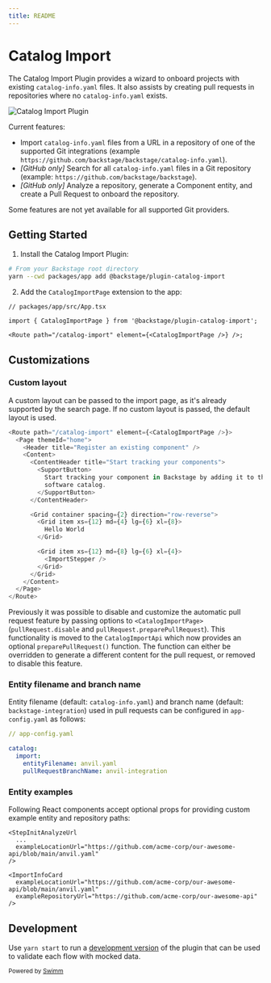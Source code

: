 ```yaml
---
title: README
---
```

# Catalog Import

The Catalog Import Plugin provides a wizard to onboard projects with existing `catalog-info.yaml` files. It also assists by creating pull requests in repositories where no `catalog-info.yaml` exists.

![Catalog Import Plugin](./docs/catalog-import-screenshot.png)

Current features:

- Import `catalog-info.yaml` files from a URL in a repository of one of the supported Git integrations (example `https://github.com/backstage/backstage/catalog-info.yaml`).
- *\[GitHub only\]* Search for all `catalog-info.yaml` files in a Git repository (example: `https://github.com/backstage/backstage`).
- *\[GitHub only\]* Analyze a repository, generate a Component entity, and create a Pull Request to onboard the repository.

Some features are not yet available for all supported Git providers.

## Getting Started

1. Install the Catalog Import Plugin:

```bash
# From your Backstage root directory
yarn --cwd packages/app add @backstage/plugin-catalog-import
```

2. Add the `CatalogImportPage` extension to the app:

```tsx
// packages/app/src/App.tsx

import { CatalogImportPage } from '@backstage/plugin-catalog-import';

<Route path="/catalog-import" element={<CatalogImportPage />} />;
```

## Customizations

### Custom layout

A custom layout can be passed to the import page, as it's already supported by the search page. If no custom layout is passed, the default layout is used.

```typescript
<Route path="/catalog-import" element={<CatalogImportPage />}>
  <Page themeId="home">
    <Header title="Register an existing component" />
    <Content>
      <ContentHeader title="Start tracking your components">
        <SupportButton>
          Start tracking your component in Backstage by adding it to the
          software catalog.
        </SupportButton>
      </ContentHeader>

      <Grid container spacing={2} direction="row-reverse">
        <Grid item xs={12} md={4} lg={6} xl={8}>
          Hello World
        </Grid>

        <Grid item xs={12} md={8} lg={6} xl={4}>
          <ImportStepper />
        </Grid>
      </Grid>
    </Content>
  </Page>
</Route>
```

Previously it was possible to disable and customize the automatic pull request feature by passing options to `<CatalogImportPage>` (`pullRequest.disable` and `pullRequest.preparePullRequest`). This functionality is moved to the `CatalogImportApi` which now provides an optional `preparePullRequest()` function. The function can either be overridden to generate a different content for the pull request, or removed to disable this feature.

### Entity filename and branch name

Entity filename (default: `catalog-info.yaml`) and branch name (default: `backstage-integration`) used in pull requests can be configured in `app-config.yaml` as follows:

```yaml
// app-config.yaml

catalog:
  import:
    entityFilename: anvil.yaml
    pullRequestBranchName: anvil-integration
```

### Entity examples

Following React components accept optional props for providing custom example entity and repository paths:

```tsx
<StepInitAnalyzeUrl
  ...
  exampleLocationUrl="https://github.com/acme-corp/our-awesome-api/blob/main/anvil.yaml"
/>
```

```tsx
<ImportInfoCard
  exampleLocationUrl="https://github.com/acme-corp/our-awesome-api/blob/main/anvil.yaml"
  exampleRepositoryUrl="https://github.com/acme-corp/our-awesome-api"
/>
```

## Development

Use `yarn start` to run a [development version](./dev/index.tsx) of the plugin that can be used to validate each flow with mocked data.

<SwmMeta version="3.0.0"><sup>Powered by [Swimm](https://app.swimm.io/)</sup></SwmMeta>
